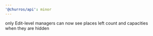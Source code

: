```yaml
---
'@churros/api': minor
---
```


only Edit-level managers can now see places left count and capacities when they are hidden
